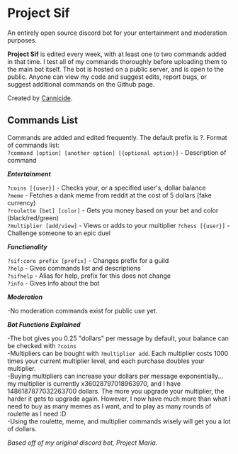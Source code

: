Project Sif
=================

An entirely open source discord bot for your entertainment and moderation purposes.

**Project Sif** is edited every week, with at least one to two commands added in that time.
I test all of my commands thoroughly before uploading them to the main bot itself. The
bot is hosted on a public server, and is open to the public. Anyone can view my code and
suggest edits, report bugs, or suggest additional commands on the Github page.

Created by [Cannicide](https://cannicide.weebly.com/).


Commands List
------------

Commands are added and edited frequently. The default prefix is ?.
Format of commands list:\
`?command [option] [another option] [{optional option}]` - Description of command

***Entertainment***

`?coins [{user}]` - Checks your, or a specified user's, dollar balance\
`?meme` - Fetches a dank meme from reddit at the cost of 5 dollars (fake currency)\
`?roulette [bet] [color]` - Gets you money based on your bet and color (black/red/green)\
`?multiplier [add/view]` - Views or adds to your multiplier
`?chess [{user}]` - Challenge someone to an epic duel

***Functionality***

`?sif:core prefix [prefix]` - Changes prefix for a guild\
`?help` - Gives commands list and descriptions\
`?sifhelp` - Alias for help, prefix for this does not change\
`?info` - Gives info about the bot

***Moderation***

-No moderation commands exist for public use yet.

***Bot Functions Explained***

\-The bot gives you 0.25 "dollars" per message by default, your balance can be checked with `?coins`\
\-Multipliers can be bought with `?multiplier add`. Each multiplier costs 1000 times your current multiplier level, and each purchase doubles your multiplier.\
\-Buying multipliers can increase your dollars per message exponentially... my multiplier
is currently x36028797018963970, and I have 1486187877032263700 dollars. The more you upgrade
your multiplier, the harder it gets to upgrade again. However, I now have much more than what I need
to buy as many memes as I want, and to play as many rounds of roulette as I need :D\
\-Using the roulette, meme, and multiplier commands wisely will get you a lot of dollars.

*Based off of my original discord bot, Project Maria.*
